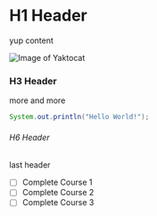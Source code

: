 # H1 Header
yup content 

![Image of Yaktocat](https://octodex.github.com/images/yaktocat.png)

### H3 Header 
more and more 

``` java
System.out.println("Hello World!");
```

###### H6 Header
last header

- [ ] Complete Course 1
- [ ] Complete Course 2
- [ ] Complete Course 3
